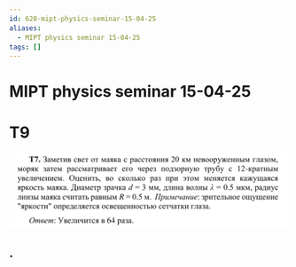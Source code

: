 ```yaml
---
id: 620-mipt-physics-seminar-15-04-25
aliases:
  - MIPT physics seminar 15-04-25
tags: []
---
```


# MIPT physics seminar 15-04-25

# T9

![15-04-25_10-56-10_527.png](assets/imgs/15-04-25_10-56-10_527.png)

## .


